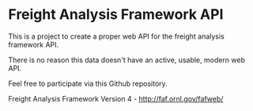 # Freight Analysis Framework API

This is a project to create a proper web API for the freight analysis framework API.

There is no reason this data doesn't have an active, usable, modern web API.

Feel free to participate via this Github repository.

Freight Analysis Framework Version 4 - http://faf.ornl.gov/fafweb/
